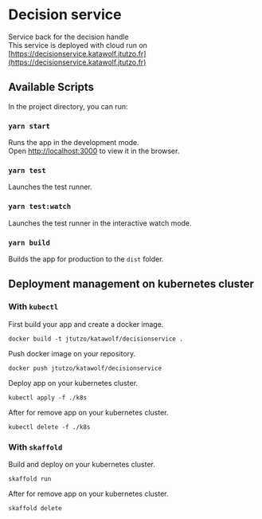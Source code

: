 # Decision service

Service back for the decision handle<br />
This service is deployed with cloud run on [https://decisionservice.katawolf.jtutzo.fr](https://decisionservice.katawolf.jtutzo.fr)

## Available Scripts

In the project directory, you can run:

### `yarn start`

Runs the app in the development mode.<br />
Open [http://localhost:3000](http://localhost:3000) to view it in the browser.

### `yarn test`

Launches the test runner.

### `yarn test:watch`

Launches the test runner in the interactive watch mode.

### `yarn build`

Builds the app for production to the `dist` folder.<br />

## Deployment management on kubernetes cluster

### With `kubectl`

First build your app and create a docker image.

`docker build -t jtutzo/katawolf/decisionservice .`

Push docker image on your repository.

`docker push jtutzo/katawolf/decisionservice`

Deploy app on your kubernetes cluster.

`kubectl apply -f ./k8s`

After for remove app on your kubernetes cluster.

`kubectl delete -f ./k8s`

### With `skaffold`

Build and deploy on your kubernetes cluster.

`skaffold run`

After for remove app on your kubernetes cluster.

`skaffold delete`
